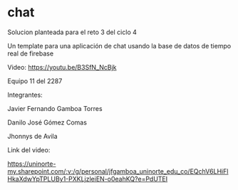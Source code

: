 # chat
Solucion planteada para el reto 3 del ciclo 4

Un template para una aplicación de chat usando la base de datos de tiempo real de firebase

Video: https://youtu.be/B3SfN_NcBjk

Equipo 11 del 2287

Integrantes:

Javier Fernando Gamboa Torres

Danilo José Gómez Comas

Jhonnys de Avila

Link del video:

https://uninorte-my.sharepoint.com/:v:/g/personal/jfgamboa_uninorte_edu_co/EQchV6LHiFlHkaXdwYpTPLUBy1-PXKLjzleiEN-o0eahKQ?e=PdUTEI
